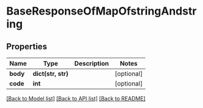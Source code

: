 # BaseResponseOfMapOfstringAndstring

## Properties
Name | Type | Description | Notes
------------ | ------------- | ------------- | -------------
**body** | **dict(str, str)** |  | [optional] 
**code** | **int** |  | [optional] 

[[Back to Model list]](../README.md#documentation-for-models) [[Back to API list]](../README.md#documentation-for-api-endpoints) [[Back to README]](../README.md)


